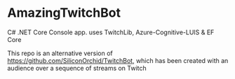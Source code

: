 # AmazingTwitchBot

C# .NET Core Console app.
uses TwitchLib,   Azure-Cognitive-LUIS  & EF Core

This repo is an alternative version of https://github.com/SiliconOrchid/TwitchBot, which has been created with an audience over a sequence of streams on Twitch
